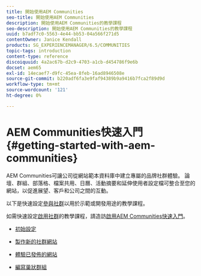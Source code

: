 ```yaml
---
title: 開始使用AEM Communities
seo-title: 開始使用AEM Communities
description: 開始使用AEM Communities的教學課程
seo-description: 開始使用AEM Communities的教學課程
uuid: b7adf7c0-5563-4e44-bb53-04a566f271d5
contentOwner: Janice Kendall
products: SG_EXPERIENCEMANAGER/6.5/COMMUNITIES
topic-tags: introduction
content-type: reference
discoiquuid: 4a2ac67b-d2c9-4703-a1cb-d454786f9e6b
docset: aem65
exl-id: 14ecaef7-d9fc-45ea-8feb-16ad8946508e
source-git-commit: b220adf6fa3e9faf94389b9a9416b7fca2f89d9d
workflow-type: tm+mt
source-wordcount: '121'
ht-degree: 0%

---
```


# AEM Communities快速入門{#getting-started-with-aem-communities}

AEM Communities可讓公司從網站範本資料庫中建立專屬的品牌社群體驗。 論壇、群組、部落格、檔案共用、日曆、活動摘要和延伸使用者設定檔可整合至您的網站，以促進展望、客戶和公司之間的互動。

以下是快速設定[參與社群](/help/communities/overview.md#engagement-community)以用於示範或開發用途的教學課程。

如需快速設定[啟用社群](/help/communities/overview.md#enablement-community)的教學課程，請造訪[啟用AEM Communities快速入門](/help/communities/getting-started-enablement.md)。

* [初始設定](/help/communities/setup.md)

* [製作新的社群網站](/help/communities/create-site.md)

* [體驗已發佈的網站](/help/communities/published-site.md)

* [編寫巢狀群組](/help/communities/nested-groups.md)
